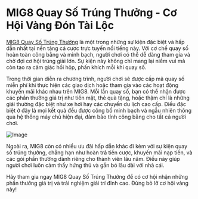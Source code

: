 # MIG8 Quay Số Trúng Thưởng - Cơ Hội Vàng Đón Tài Lộc

[MIG8 Quay Số Trúng Thưởng](https://mig8.vip/) là một trong những sự kiện đặc biệt và hấp dẫn nhất tại nền tảng cá cược trực tuyến nổi tiếng này. Với cơ chế quay số hoàn toàn công bằng và minh bạch, người chơi có thể dễ dàng tham gia và chờ đợi cơ hội trúng giải lớn. Sự kiện này không chỉ mang lại niềm vui mà còn tạo ra cảm giác hồi hộp, phấn khích mỗi khi quay số.

Trong thời gian diễn ra chương trình, người chơi sẽ được cấp mã quay số miễn phí khi thực hiện các giao dịch hoặc tham gia vào các hoạt động khuyến mãi khác nhau trên MIG8. Mỗi lần quay số, bạn có thể nhận được các phần thưởng giá trị như tiền mặt, thẻ quà tặng, hoặc thậm chí là những giải thưởng đặc biệt như xe hơi hay các chuyến du lịch cao cấp. Điều đặc biệt ở đây là mọi kết quả đều được công bố minh bạch và ngẫu nhiên thông qua hệ thống máy chủ hiện đại, đảm bảo tính công bằng cho tất cả người chơi.

![Image](https://github.com/user-attachments/assets/bd51ea9f-0666-407b-a7a7-98ead6de688c)

Ngoài ra, MIG8 còn có nhiều ưu đãi hấp dẫn khác đi kèm với sự kiện quay số trúng thưởng, chẳng hạn như hoàn trả tiền cược, khuyến mãi nạp tiền, và các gói phần thưởng dành riêng cho thành viên lâu năm. Điều này giúp người chơi luôn cảm thấy hứng thú và gắn bó lâu dài với nhà cái.

Hãy tham gia ngay MIG8 Quay Số Trúng Thưởng để có cơ hội nhận những phần thưởng giá trị và trải nghiệm giải trí đỉnh cao. Đừng bỏ lỡ cơ hội vàng này!